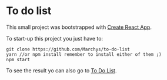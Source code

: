 # To do list

This small project was bootstrapped with [Create React App](https://github.com/facebookincubator/create-react-app).

To start-up this project you just have to:

```
git clone https://github.com/Marchys/to-do-list
yarn //or npm install remember to install either of them ;)
npm start
```
To see the result yo can also go to [To Do List](https://marchys.github.io/to-do-list).
